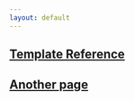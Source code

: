 ```yaml
---
layout: default
---
```


## [](#header-2) [Template Reference](template)

## [](#header-2) [Another page](another-page)

